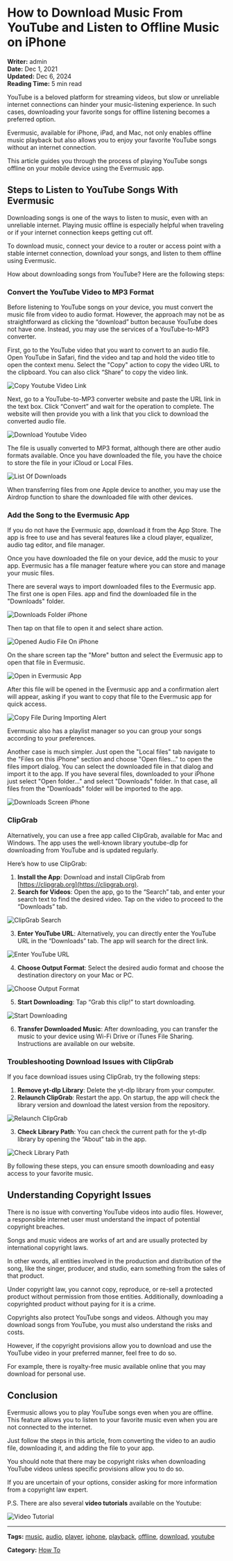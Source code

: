 # How to Download Music From YouTube and Listen to Offline Music on iPhone

**Writer:** admin  
**Date:** Dec 1, 2021  
**Updated:** Dec 6, 2024  
**Reading Time:** 5 min read

YouTube is a beloved platform for streaming videos, but slow or unreliable internet connections can hinder your music-listening experience. In such cases, downloading your favorite songs for offline listening becomes a preferred option.

Evermusic, available for iPhone, iPad, and Mac, not only enables offline music playback but also allows you to enjoy your favorite YouTube songs without an internet connection.

This article guides you through the process of playing YouTube songs offline on your mobile device using the Evermusic app.

## Steps to Listen to YouTube Songs With Evermusic

Downloading songs is one of the ways to listen to music, even with an unreliable internet. Playing music offline is especially helpful when traveling or if your internet connection keeps getting cut off.

To download music, connect your device to a router or access point with a stable internet connection, download your songs, and listen to them offline using Evermusic.

How about downloading songs from YouTube? Here are the following steps:

### Convert the YouTube Video to MP3 Format

Before listening to YouTube songs on your device, you must convert the music file from video to audio format. However, the approach may not be as straightforward as clicking the “download” button because YouTube does not have one. Instead, you may use the services of a YouTube-to-MP3 converter.

First, go to the YouTube video that you want to convert to an audio file. Open YouTube in Safari, find the video and tap and hold the video title to open the context menu. Select the "Copy" action to copy the video URL to the clipboard. You can also click “Share” to copy the video link.

![Copy Youtube Video Link](21260c_483d5b4e7bb2459280a1f3555bbf4a41~mv2.jpg)

Next, go to a YouTube-to-MP3 converter website and paste the URL link in the text box. Click “Convert” and wait for the operation to complete. The website will then provide you with a link that you click to download the converted audio file.

![Download Youtube Video](21260c_200ac3cb05d24fbe82ca4139dffab17e~mv2.png)

The file is usually converted to MP3 format, although there are other audio formats available. Once you have downloaded the file, you have the choice to store the file in your iCloud or Local Files.

![List Of Downloads](21260c_daf0349d6e3e464699c4bd44182e4548~mv2.png)

When transferring files from one Apple device to another, you may use the Airdrop function to share the downloaded file with other devices.

### Add the Song to the Evermusic App

If you do not have the Evermusic app, download it from the App Store. The app is free to use and has several features like a cloud player, equalizer, audio tag editor, and file manager.

Once you have downloaded the file on your device, add the music to your app. Evermusic has a file manager feature where you can store and manage your music files.

There are several ways to import downloaded files to the Evermusic app. The first one is open Files. app and find the downloaded file in the "Downloads" folder.

![Downloads Folder iPhone](21260c_d852202816d649dd83c4905cd74621d3~mv2.png)

Then tap on that file to open it and select share action.

![Opened Audio File On iPhone](21260c_37d5ace0c1574fa5bb4ac3944ce919cf~mv2.png)

On the share screen tap the "More" button and select the Evermusic app to open that file in Evermusic.

![Open in Evermusic App](21260c_5500693141dc42709ff45315fe96c303~mv2.jpg)

After this file will be opened in the Evermusic app and a confirmation alert will appear, asking if you want to copy that file to the Evermusic app for quick access.

![Copy File During Importing Alert](21260c_24eba0c09ce04c3e8226d5d18cb79c98~mv2.png)

Evermusic also has a playlist manager so you can group your songs according to your preferences.

Another case is much simpler. Just open the "Local files" tab navigate to the "Files on this iPhone" section and choose "Open files..." to open the files import dialog. You can select the downloaded file in that dialog and import it to the app. If you have several files, downloaded to your iPhone just select "Open folder..." and select "Downloads" folder. In that case, all files from the "Downloads" folder will be imported to the app.

![Downloads Screen iPhone](21260c_d852202816d649dd83c4905cd74621d3~mv2.png)

### ClipGrab

Alternatively, you can use a free app called ClipGrab, available for Mac and Windows. The app uses the well-known library youtube-dlp for downloading from YouTube and is updated regularly.

Here’s how to use ClipGrab:

1. **Install the App**: Download and install ClipGrab from [https://clipgrab.org](https://clipgrab.org).
2. **Search for Videos**: Open the app, go to the “Search” tab, and enter your search text to find the desired video. Tap on the video to proceed to the “Downloads” tab.

![ClipGrab Search](21260c_1422bfb63d924db69729fd4d8eb8cdfa~mv2.png)

3. **Enter YouTube URL**: Alternatively, you can directly enter the YouTube URL in the “Downloads” tab. The app will search for the direct link.

![Enter YouTube URL](21260c_ec6e17a9cb2d45a1bc221277bbe8c50b~mv2.png)

4. **Choose Output Format**: Select the desired audio format and choose the destination directory on your Mac or PC.

![Choose Output Format](21260c_41fa5a184c28499d9f18edfba518cba1~mv2.png)

5. **Start Downloading**: Tap “Grab this clip!” to start downloading.

![Start Downloading](21260c_06217f48c61747cf8a9788a8d11414af~mv2.png)

6. **Transfer Downloaded Music**: After downloading, you can transfer the music to your device using Wi-Fi Drive or iTunes File Sharing. Instructions are available on our website.

### Troubleshooting Download Issues with ClipGrab

If you face download issues using ClipGrab, try the following steps:

1. **Remove yt-dlp Library**: Delete the yt-dlp library from your computer.
2. **Relaunch ClipGrab**: Restart the app. On startup, the app will check the library version and download the latest version from the repository.

![Relaunch ClipGrab](21260c_3814963362b047109f462adbd1901356~mv2.png)

3. **Check Library Path**: You can check the current path for the yt-dlp library by opening the “About” tab in the app.

![Check Library Path](21260c_58b4eb59fb4a42a7bff226780655268e~mv2.png)

By following these steps, you can ensure smooth downloading and easy access to your favorite music.

## Understanding Copyright Issues

There is no issue with converting YouTube videos into audio files. However, a responsible internet user must understand the impact of potential copyright breaches.

Songs and music videos are works of art and are usually protected by international copyright laws.

In other words, all entities involved in the production and distribution of the song, like the singer, producer, and studio, earn something from the sales of that product.

Under copyright law, you cannot copy, reproduce, or re-sell a protected product without permission from those entities. Additionally, downloading a copyrighted product without paying for it is a crime.

Copyrights also protect YouTube songs and videos. Although you may download songs from YouTube, you must also understand the risks and costs.

However, if the copyright provisions allow you to download and use the YouTube video in your preferred manner, feel free to do so.

For example, there is royalty-free music available online that you may download for personal use.

## Conclusion

Evermusic allows you to play YouTube songs even when you are offline. This feature allows you to listen to your favorite music even when you are not connected to the internet.

Just follow the steps in this article, from converting the video to an audio file, downloading it, and adding the file to your app.

You should note that there may be copyright risks when downloading YouTube videos unless specific provisions allow you to do so.

If you are uncertain of your options, consider asking for more information from a copyright law expert.

P.S. There are also several **video tutorials** available on the Youtube:

![Video Tutorial](https://i.ytimg.com/vi/TlVpbRvAiwA/maxresdefault.jpg)

---

**Tags:** [music](https://www.everappz.com/blog/tags/music), [audio](https://www.everappz.com/blog/tags/audio), [player](https://www.everappz.com/blog/tags/player), [iphone](https://www.everappz.com/blog/tags/iphone-1), [playback](https://www.everappz.com/blog/tags/playback), [offline](https://www.everappz.com/blog/tags/offline), [download](https://www.everappz.com/blog/tags/download), [youtube](https://www.everappz.com/blog/tags/youtube)

**Category:** [How To](https://www.everappz.com/blog/categories/how-to)
